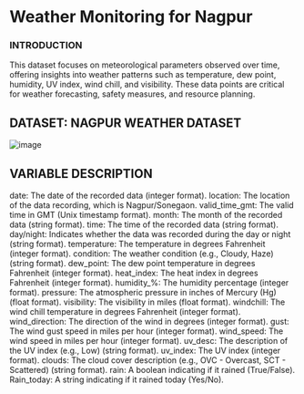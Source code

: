 # Weather Monitoring for Nagpur

### INTRODUCTION
This dataset focuses on meteorological parameters observed over time, offering insights into weather patterns such as temperature, dew point, humidity, UV index, wind chill, and visibility. These data points are critical for weather forecasting, safety measures, and resource planning.

## DATASET: NAGPUR WEATHER DATASET
 
![image](https://github.com/user-attachments/assets/c3e22a6e-4903-4f3a-9d3a-ae8737cb0be9)


## VARIABLE DESCRIPTION
date: The date of the recorded data (integer format).
location: The location of the data recording, which is Nagpur/Sonegaon.
valid_time_gmt: The valid time in GMT (Unix timestamp format).
month: The month of the recorded data (string format).
time: The time of the recorded data (string format).
day/night: Indicates whether the data was recorded during the day or night (string format).
temperature: The temperature in degrees Fahrenheit (integer format).
condition: The weather condition (e.g., Cloudy, Haze) (string format).
dew_point: The dew point temperature in degrees Fahrenheit (integer format).
heat_index: The heat index in degrees Fahrenheit (integer format).
humidity_%: The humidity percentage (integer format).
pressure: The atmospheric pressure in inches of Mercury (Hg) (float format).
visibility: The visibility in miles (float format).
windchill: The wind chill temperature in degrees Fahrenheit (integer format).
wind_direction: The direction of the wind in degrees (integer format).
gust: The wind gust speed in miles per hour (integer format).
wind_speed: The wind speed in miles per hour (integer format).
uv_desc: The description of the UV index (e.g., Low) (string format).
uv_index: The UV index (integer format).
clouds: The cloud cover description (e.g., OVC - Overcast, SCT - Scattered) (string format).
rain: A boolean indicating if it rained (True/False).
Rain_today: A string indicating if it rained today (Yes/No).
